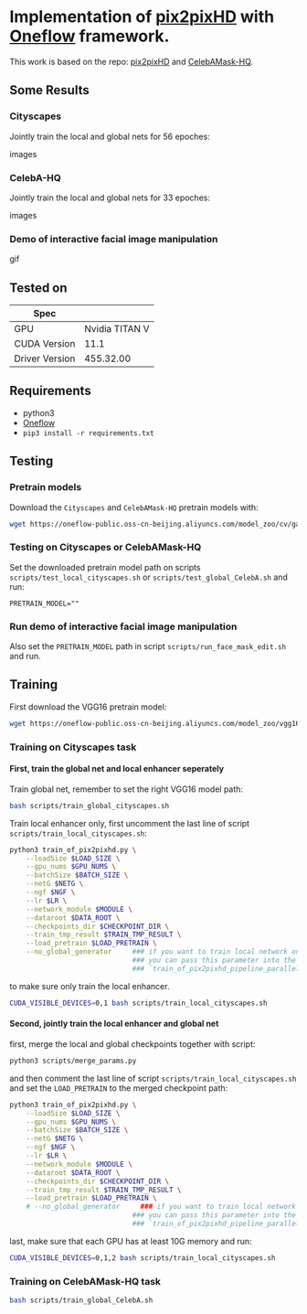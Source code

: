 # Implementation of [pix2pixHD](https://arxiv.org/pdf/1711.11585.pdf) with [Oneflow](https://github.com/Oneflow-inc/oneflow) framework.

This work is based on the repo: [pix2pixHD](https://github.com/NVIDIA/pix2pixHD) and [CelebAMask-HQ](https://github.com/switchablenorms/CelebAMask-HQ).


## Some Results

### Cityscapes
Jointly train the local and global nets for 56 epoches:

images

### CelebA-HQ

Jointly train the local and global nets for 33 epoches:

images

### Demo of interactive facial image manipulation

gif


## Tested on
| Spec                        |                                                             |
|-----------------------------|-------------------------------------------------------------|
| GPU                         | Nvidia TITAN V                                              |
| CUDA Version                | 11.1                                                        |
| Driver Version              | 455.32.00                                                   |


## Requirements

- python3
- [Oneflow](https://github.com/Oneflow-Inc/oneflow#install-with-pip-package)
- `pip3 install -r requirements.txt`

## Testing
### Pretrain models

Download the `Cityscapes` and `CelebAMask-HQ` pretrain models with:

```bash
wget https://oneflow-public.oss-cn-beijing.aliyuncs.com/model_zoo/cv/gan/pix2pixHD_pertrain_model.tar.gz
```

### Testing on Cityscapes or CelebAMask-HQ

Set the downloaded pretrain model path on scripts `scripts/test_local_cityscapes.sh` or `scripts/test_global_CelebA.sh` and run:

```
PRETRAIN_MODEL=""
```

### Run demo of interactive facial image manipulation

Also set the `PRETRAIN_MODEL` path in script `scripts/run_face_mask_edit.sh` and run.
## Training

First download the VGG16 pretrain model:
```bash
wget https://oneflow-public.oss-cn-beijing.aliyuncs.com/model_zoo/vgg16_of_best_model_val_top1_721.zip
```
### Training on Cityscapes task

#### First, train the global net and local enhancer seperately

Train global net, remember to set the right VGG16 model path:
```bash
bash scripts/train_global_cityscapes.sh
```

Train local enhancer only, first uncomment the last line of script `scripts/train_local_cityscapes.sh`:

```bash
python3 train_of_pix2pixhd.py \
    --loadSize $LOAD_SIZE \
    --gpu_nums $GPU_NUMS \
    --batchSize $BATCH_SIZE \
    --netG $NETG \
    --ngf $NGF \
    --lr $LR \
    --network_module $MODULE \
    --dataroot $DATA_ROOT \
    --checkpoints_dir $CHECKPOINT_DIR \
    --train_tmp_result $TRAIN_TMP_RESULT \
    --load_pretrain $LOAD_PRETRAIN \
    --no_global_generator     ### if you want to train local network only, 
                              ### you can pass this parameter into the
                              ### `train_of_pix2pixhd_pipeline_parallel.py` script
```

to make sure only train the local enhancer.

```bash
CUDA_VISIBLE_DEVICES=0,1 bash scripts/train_local_cityscapes.sh
```

#### Second, jointly train the local enhancer and global net

first, merge the local and global checkpoints together with script:

 ```bash
python3 scripts/merge_params.py
 ```
 
and then comment the last line of script `scripts/train_local_cityscapes.sh` and set the `LOAD_PRETRAIN` to the merged checkpoint path:

```bash
python3 train_of_pix2pixhd.py \
    --loadSize $LOAD_SIZE \
    --gpu_nums $GPU_NUMS \
    --batchSize $BATCH_SIZE \
    --netG $NETG \
    --ngf $NGF \
    --lr $LR \
    --network_module $MODULE \
    --dataroot $DATA_ROOT \
    --checkpoints_dir $CHECKPOINT_DIR \
    --train_tmp_result $TRAIN_TMP_RESULT \
    --load_pretrain $LOAD_PRETRAIN \
    # --no_global_generator     ### if you want to train local network only, 
                              ### you can pass this parameter into the
                              ### `train_of_pix2pixhd_pipeline_parallel.py` script
```

last, make sure that each GPU has at least 10G memory and run:

```bash
CUDA_VISIBLE_DEVICES=0,1,2 bash scripts/train_local_cityscapes.sh
```

### Training on CelebAMask-HQ task

```bash
bash scripts/train_global_CelebA.sh
```



